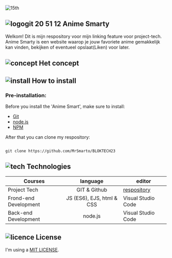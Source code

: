 ![15th](https://user-images.githubusercontent.com/118122875/224559625-04d4f8c7-c889-4c44-ade8-3c213bf06568.jpg)

##  ![logogit 20 51 12](https://user-images.githubusercontent.com/118122875/224569751-c121abc7-ccbe-43a8-a770-22a9b796d818.png) Anime Smarty

Welkom! Dit is mijn respository voor mijn linking feature voor project-tech. Anime Smarty is een website waarop je jouw favoriete anime gemakkelijk kan vinden, bekijken of eventueel opslaat(Liken) voor later.

## ![concept](https://user-images.githubusercontent.com/118122875/224569879-7b376629-fc7b-401a-81b5-9f5e5917521d.png) Het concept

## ![install](https://user-images.githubusercontent.com/118122875/224570019-3d6ab194-d3ef-458e-b9b6-d66a5cf39809.png) How to install

### Pre-installation:

Before you install the 'Anime Smart', make sure to install:
* [Git](https://github.com/git-guides/install-git)
* [node.js](https://nodejs.org/en/)
* [NPM](https://docs.npmjs.com/cli/v6/commands/npm-install) 

After that you can clone my respository:

```

git clone https://github.com/MrSmarto/BLOKTECH23

```

## ![tech](https://user-images.githubusercontent.com/118122875/224570118-38da956b-ec96-4d47-8375-b5f07659883a.png) Technologies

| Courses| language | editor |
| ------------- |:-------------:| ------------- |
| Project Tech | GIT & Github | [respository](https://github.com/MrSmarto/BLOKTECH23) |
| Frond-end Development | JS (ES6), EJS, html & CSS | Visual Studio Code |
| Back-end Development | node.js | Visual Studio Code | Visual Studio Code |

## ![licence](https://user-images.githubusercontent.com/118122875/224570185-da93d583-8c14-4eee-bca6-f680ec919fc2.png) License

I'm using a [MIT LICENSE](https://github.com/cmda-bt/pt-course-22-23/blob/main/LICENSE).
